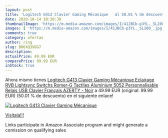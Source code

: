 ```yaml
---
layout: post
title: 'Logitech G413 Clavier Gaming Mécanique   al 50.01 % de descuento'
date: 2020-10-14 10:20:38
thumbnailImage: 'https://m.media-amazon.com/images/I/41JBCb-p3YL._SL200_.jpg'
images: [ 'https://m.media-amazon.com/images/I/41JBCb-p3YL._SL200_.jpg' ]
comments: true
category: ofertas
author: ring
slug: B06XQ3V8G7
description:
actualPrice: 49.99 EUR
comparePrice: 99.99 EUR
inStock: true
---
```


Ahora mismo tienes [Logitech G413 Clavier Gaming Mécanique  Eclairage RVB Lightsync  Switchs Romer-G Tactiles  Aluminium 5052  Personnalisable  Relais USB  Clavier Français AZERTY - Noir](https://www.amazon.fr/dp/B06XQ3V8G7/?tag=tolees0d-21) a 49.99 EUR (original: 99.99 EUR) (50.01 %  de descuento) en el siguiente enlace!

[![Logitech G413 Clavier Gaming Mécanique  ](https://m.media-amazon.com/images/I/41JBCb-p3YL._SL200_.jpg)](https://www.amazon.fr/dp/B06XQ3V8G7/?tag=tolees0d-21)

[Visítala!!!](https://www.amazon.fr/dp/B06XQ3V8G7/?tag=tolees0d-21)

Links participate in Amazon Associate program and might generate a comission on qualifying sales
